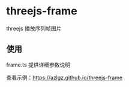 # threejs-frame
threejs 播放序列帧图片

## 使用

frame.ts 提供详细参数说明

查看示例：https://azlgz.github.io/threejs-frame 
